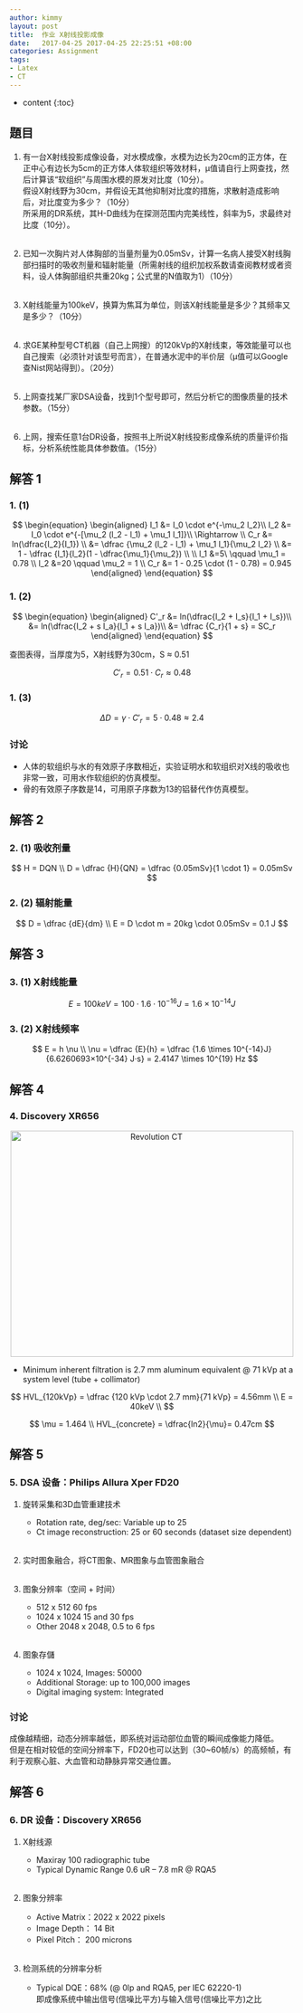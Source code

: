 ```yaml
---
author: kimmy
layout: post
title:  作业 X射线投影成像
date:   2017-04-25 2017-04-25 22:25:51 +08:00
categories: Assignment
tags:
- Latex
- CT
---
```


* content
{:toc}


## 題目

1. 有一台X射线投影成像设备，对水模成像，水模为边长为20cm的正方体，在正中心有边长为5cm的正方体人体软组织等效材料，μ值请自行上网查找，然后计算该“软组织”与周围水模的原发对比度（10分）。<br>
    假设X射线野为30cm，并假设无其他抑制对比度的措施，求散射造成影响后，对比度变为多少？（10分）<br>
    所采用的DR系统，其H-D曲线为在探测范围内完美线性，斜率为5，求最终对比度（10分）。<br><br>

1. 已知一次胸片对人体胸部的当量剂量为0.05mSv，计算一名病人接受X射线胸部扫描时的吸收剂量和辐射能量（所需射线的组织加权系数请查阅教材或者资料，设人体胸部组织共重20kg；公式里的N值取为1）（10分）<br><br>

1. X射线能量为100keV，换算为焦耳为单位，则该X射线能量是多少？其频率又是多少？（10分）<br><br>

1. 求GE某种型号CT机器（自己上网搜）的120kVp的X射线束，等效能量可以也自己搜索（必须针对该型号而言），在普通水泥中的半价层（μ值可以Google查Nist网站得到）。（20分）<br><br>

1. 上网查找某厂家DSA设备，找到1个型号即可，然后分析它的图像质量的技术参数。（15分）<br><br>

1. 上网，搜索任意1台DR设备，按照书上所说X射线投影成像系统的质量评价指标，分析系统性能具体参数值。（15分）

## 解答 1

### 1. (1)

$$
\begin{equation}
\begin{aligned}
I_1 &= I_0 \cdot e^{-\mu_2 l_2}\\
I_2 &= I_0 \cdot e^{-[\mu_2 (l_2 - l_1) + \mu_1 l_1]}\\
\Rightarrow \\
C_r &= ln(\dfrac{I_2}{I_1}) \\
   &= \dfrac {\mu_2 (l_2 - l_1) + \mu_1 l_1}{\mu_2 l_2} \\
   &= 1 - \dfrac {l_1}{l_2}(1 - \dfrac{\mu_1}{\mu_2}) \\ \\
l_1 &=5\ \qquad \mu_1 = 0.78 \\
l_2 &=20 \qquad \mu_2 = 1   \\
C_r &= 1 - 0.25 \cdot (1 - 0.78) = 0.945
\end{aligned}
\end{equation}
$$

### 1. (2)

$$
\begin{equation}
\begin{aligned}
C'_r &= ln(\dfrac{I_2 + I_s}{I_1 + I_s})\\
    &= ln(\dfrac{I_2 + s I_a}{I_1 + s I_a})\\
    &= \dfrac {C_r}{1 + s} = SC_r
\end{aligned}
\end{equation}
$$

查图表得，当厚度为5，X射线野为30cm，S ≈ 0.51

$$C'_r = 0.51 \cdot C_r \approx 0.48 $$

### 1. (3)

$$\Delta D = \gamma \cdot C'_r = 5 \cdot 0.48 \approx 2.4 $$

### 讨论
+ 人体的软组织与水的有效原子序数相近，实验证明水和软组织对X线的吸收也非常一致，可用水作软组织的仿真模型。
+ 骨的有效原子序数是14，可用原子序数为13的铝替代作仿真模型。

## 解答 2

### 2. (1) 吸收剂量

$$
H = DQN \\
D = \dfrac {H}{QN} = \dfrac {0.05mSv}{1 \cdot 1} = 0.05mSv
$$

### 2. (2) 辐射能量

$$
D = \dfrac {dE}{dm} \\
E = D \cdot m = 20kg \cdot 0.05mSv = 0.1 J
$$

## 解答 3

### 3. (1) X射线能量

$$
E = 100 keV = 100 \cdot 1.6 \cdot 10^{-16}J = 1.6 \times 10^{-14}J
$$

### 3. (2) X射线频率

$$
E = h \nu \\
\nu = \dfrac {E}{h} = \dfrac {1.6 \times 10^{-14}J}{6.6260693×10^{-34} J·s} = 2.4147 \times 10^{19} Hz
$$

## 解答 4

### 4. Discovery XR656

<p align="center"><img src="http://www3.gehealthcare.com/~/media/images/product/product-categories/radiography/discovery%20xr656%20plus/gehc-discovery-xr656-plus_spotlight.jpg" width = "500" height = "400" alt="Revolution CT"></p>

+ Minimum inherent filtration is 2.7 mm aluminum equivalent @ 71 kVp at a system level (tube + collimator)

$$
HVL_{120kVp} = \dfrac {120 kVp \cdot 2.7 mm}{71 kVp} = 4.56mm \\
E = 40keV \\
$$

$$
\mu = 1.464 \\
HVL_{concrete} = \dfrac{ln2}{\mu}= 0.47cm
$$


## 解答 5

### 5. DSA 设备：Philips Allura Xper FD20

1. 旋转采集和3D血管重建技术

    + Rotation rate, deg/sec: Variable up to 25
    + Ct image reconstruction: 25 or 60 seconds (dataset size dependent)<br><br>
2. 实时图象融合，将CT图象、MR图象与血管图象融合<br><br>
3. 图象分辨率（空间 + 时间）

    + 512 x 512 60 fps
    + 1024 x 1024 15 and 30 fps
    + Other 2048 x 2048, 0.5 to 6 fps<br><br>
4. 图象存儲

    + 1024 x 1024, Images: 50000
    + Additional Storage: up to 100,000 images
    + Digital imaging system: Integrated

### 讨论

成像越精细，动态分辨率越低，即系统对运动部位血管的瞬间成像能力降低。<br>
但是在相对较低的空间分辨率下，FD20也可以达到（30~60帧/s）的高频帧，有利于观察心脏、大血管和动静脉异常交通位置。

## 解答 6

### 6. DR 设备：Discovery XR656

1. X射线源

    +  Maxiray 100 radiographic tube
    +  Typical Dynamic Range 0.6 uR – 7.8 mR @ RQA5<br><br>

1. 图象分辨率

    + Active Matrix：2022 x 2022 pixels
    + Image Depth：	 14 Bit
    + Pixel Pitch：  200 microns<br><br>

2. 检测系统的分辨率分析

    + Typical DQE：68% (@ 0lp and RQA5, per IEC 62220-1)<br>
        即成像系统中输出信号(信噪比平方)与输入信号(信噪比平方)之比
